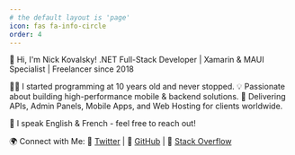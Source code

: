 ```yaml
---
# the default layout is 'page'
icon: fas fa-info-circle
order: 4
---
```


🚀 Hi, I'm Nick Kovalsky!
.NET Full-Stack Developer | Xamarin & MAUI Specialist | Freelancer since 2018

👨‍💻 I started programming at 10 years old and never stopped.
💡 Passionate about building high-performance mobile & backend solutions.
🔧 Delivering APIs, Admin Panels, Mobile Apps, and Web Hosting for clients worldwide.

💬 I speak English & French - feel free to reach out!

🌍 Connect with Me:
📌 [Twitter](https://twitter.com/nickkovalsky) | 💼 [GitHub](https://github.com/taublast) | 🎯 [Stack Overflow](https://stackoverflow.com/users/7149454/nick-kovalsky)